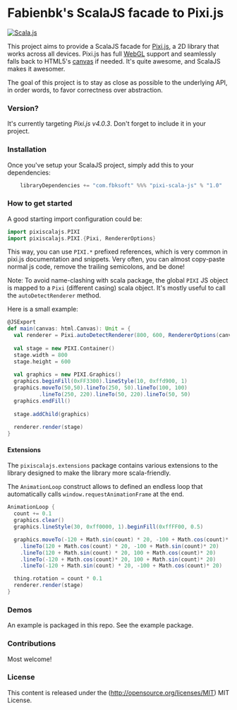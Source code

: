 Fabienbk's ScalaJS facade to Pixi.js
====================================

[![Scala.js](https://www.scala-js.org/assets/badges/scalajs-0.6.8.svg)](https://www.scala-js.org)

This project aims to provide a ScalaJS facade for [Pixi.js](http://www.pixijs.com/), a 2D library 
that works across all devices.  Pixi.js has full 
[WebGL](https://en.wikipedia.org/wiki/WebGL) support and seamlessly falls back 
to HTML5's [canvas](https://en.wikipedia.org/wiki/Canvas_element) if needed. It's 
quite awesome, and ScalaJS makes it awesomer.

The goal of this project is to stay as close as possible to the underlying API, in order words, 
to favor correctness over abstraction.

### Version? 

It's currently targeting *Pixi.js v4.0.3*. Don't forget to include it in your project.

### Installation ###

Once you've setup your ScalaJS project, simply add this to your dependencies:

```scala
    libraryDependencies += "com.fbksoft" %%% "pixi-scala-js" % "1.0"
```

### How to get started ###

A good starting import configuration could be:

```scala
import pixiscalajs.PIXI
import pixiscalajs.PIXI.{Pixi, RendererOptions}
```

This way, you can use `PIXI.*` prefixed references, which is very common in
pixi.js documentation and snippets. Very often, you can almost copy-paste normal js code,
remove the trailing semicolons, and be done!

Note: To avoid name-clashing with scala package, the global `PIXI` JS object is mapped to
a `Pixi` (different casing) scala object. It's mostly useful to call the `autoDetectRenderer` method.

Here is a small example:

```scala
@JSExport
def main(canvas: html.Canvas): Unit = {
  val renderer = Pixi.autoDetectRenderer(800, 600, RendererOptions(canvas))
  
  val stage = new PIXI.Container()
  stage.width = 800
  stage.height = 600
  
  val graphics = new PIXI.Graphics()
  graphics.beginFill(0xFF3300).lineStyle(10, 0xffd900, 1)
  graphics.moveTo(50,50).lineTo(250, 50).lineTo(100, 100)
          .lineTo(250, 220).lineTo(50, 220).lineTo(50, 50)
  graphics.endFill()
  
  stage.addChild(graphics)
  
  renderer.render(stage)
}
```

#### Extensions ####

The `pixiscalajs.extensions` package contains various extensions to the library 
designed to make the library more scala-friendly.

The `AnimationLoop` construct allows to defined an endless loop that automatically calls
 `window.requestAnimationFrame` at the end.
 
```scala
AnimationLoop {
  count += 0.1
  graphics.clear()
  graphics.lineStyle(30, 0xff0000, 1).beginFill(0xffFF00, 0.5)

  graphics.moveTo(-120 + Math.sin(count) * 20, -100 + Math.cos(count)* 20)
    .lineTo(120 + Math.cos(count) * 20, -100 + Math.sin(count)* 20)
    .lineTo(120 + Math.sin(count) * 20, 100 + Math.cos(count)* 20)
    .lineTo(-120 + Math.cos(count)* 20, 100 + Math.sin(count)* 20)
    .lineTo(-120 + Math.sin(count) * 20, -100 + Math.cos(count)* 20)

  thing.rotation = count * 0.1
  renderer.render(stage)
}
```
 
### Demos ###

An example is packaged in this repo. See the example package.

### Contributions ###

Most welcome!

### License ###

This content is released under the (http://opensource.org/licenses/MIT) MIT License.
